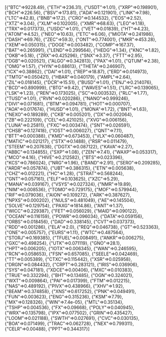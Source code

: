 [{"BTC"=>9228.49}, {"ETH"=>236.31}, {"USDT"=>1.01}, {"XRP"=>0.198901}, {"BCH"=>226.56}, {"BSV"=>173.81}, {"ADA"=>0.121901}, {"LINK"=>7.98}, {"LTC"=>42.8}, {"BNB"=>17.2}, {"CRO"=>0.144532}, {"EOS"=>2.52}, {"XTZ"=>3.04}, {"XLM"=>0.102005}, {"XMR"=>68.63}, {"LEO"=>1.18}, {"TRX"=>0.017373}, {"USDC"=>1.01}, {"VET"=>0.01839}, {"HT"=>4.23}, {"ATOM"=>4.52}, {"NEO"=>10.63}, {"ETC"=>6.06}, {"MIOTA"=>0.241986}, {"DASH"=>69.76}, {"ZEC"=>59.3}, {"ONT"=>0.774001}, {"MKR"=>453.28}, {"XEM"=>0.050315}, {"DOGE"=>0.003482}, {"COMP"=>167.37}, {"BAT"=>0.265991}, {"LEND"=>0.299564}, {"HEDG"=>1.34}, {"KNC"=>1.82}, {"OKB"=>5.18}, {"ZRX"=>0.425296}, {"SNX"=>3.37}, {"FTT"=>2.95}, {"DGB"=>0.020521}, {"ALGO"=>0.342813}, {"PAX"=>1.01}, {"QTUM"=>2.38}, {"OMG"=>1.57}, {"HYN"=>0.68613}, {"THETA"=>0.246907}, {"ICX"=>0.38862}, {"DAI"=>1.01}, {"REP"=>18.87}, {"ERD"=>0.014973}, {"TMTG"=>0.050421}, {"HBAR"=>0.040179}, {"AMPL"=>2.64}, {"ZIL"=>0.018145}, {"DCR"=>15.51}, {"BUSD"=>1.01}, {"ENJ"=>0.214076}, {"BCD"=>0.890999}, {"BTG"=>9.42}, {"WAVES"=>1.51}, {"LRC"=>0.139065}, {"LSK"=>1.23}, {"REN"=>0.173025}, {"SC"=>0.003532}, {"RLC"=>1.77}, {"TUSD"=>1.01}, {"RVN"=>0.020286}, {"NANO"=>0.999246}, {"DIVI"=>0.071681}, {"BTM"=>0.094781}, {"HOT"=>0.000707}, {"AOA"=>0.017674}, {"HUSD"=>1.01}, {"MONA"=>1.72}, {"BNT"=>1.63}, {"NEXO"=>0.189289}, {"CKB"=>0.005201}, {"DX"=>0.002064}, {"ZB"=>0.222109}, {"CEL"=>0.421025}, {"XVG"=>0.006156}, {"LUNA"=>0.25811}, {"FXC"=>0.003474}, {"SNT"=>0.026591}, {"CHSB"=>0.127418}, {"IOST"=>0.006027}, {"QNT"=>7.11}, {"BTT"=>0.000388}, {"KMD"=>0.673453}, {"VLX"=>0.060487}, {"MATIC"=>0.021217}, {"STX"=>0.1488}, {"RSR"=>0.011479}, {"STEEM"=>0.207638}, {"DGTX"=>0.087122}, {"KAVA"=>2.27}, {"ABBC"=>0.134855}, {"SXP"=>1.08}, {"ZEN"=>7.41}, {"WAXP"=>0.053317}, {"MCO"=>4.16}, {"HIVE"=>0.212582}, {"BTS"=>0.023396}, {"KCS"=>0.786024}, {"NRG"=>1.96}, {"BAND"=>2.91}, {"SERO"=>0.209285}, {"ARDR"=>0.057874}, {"UBT"=>0.386315}, {"ETN"=>0.005638}, {"CHZ"=>0.012221}, {"HC"=>1.28}, {"STRAT"=>0.568244}, {"GNT"=>0.057161}, {"ELF"=>0.103625}, {"XZC"=>5.29}, {"MANA"=>0.039167}, {"VSYS"=>0.027324}, {"NMR"=>19.89}, {"NIM"=>0.008536}, {"TOMO"=>0.729175}, {"MOF"=>0.579944}, {"RIF"=>0.079036}, {"AION"=>0.109272}, {"ARK"=>0.387627}, {"NPXS"=>0.000202}, {"NULS"=>0.481049}, {"AE"=>0.145504}, {"SOLVE"=>0.129754}, {"PAXG"=>1814.86}, {"ANT"=>1.37}, {"WICC"=>0.229387}, {"FET"=>0.056029}, {"MAID"=>0.090122}, {"OCEAN"=>0.116159}, {"POWR"=>0.096034}, {"DATA"=>0.059156}, {"ORBS"=>0.018456}, {"DAD"=>0.338145}, {"CVT"=>0.037373}, {"RDD"=>0.001286}, {"ELA"=>2.0}, {"REQ"=>0.046738}, {"GT"=>0.523363}, {"ONE"=>0.005757}, {"EURS"=>1.11}, {"WTC"=>0.487564}, {"STORJ"=>0.169385}, {"TFUEL"=>0.008491}, {"ANKR"=>0.006275}, {"GXC"=>0.498254}, {"UTK"=>0.071119}, {"GNO"=>28.1}, {"HPT"=>0.006205}, {"IOTX"=>0.006345}, {"WAN"=>0.246595}, {"RCN"=>0.058653}, {"FSN"=>0.657085}, {"SEELE"=>0.042469}, {"TT"=>0.005389}, {"CTXC"=>0.115442}, {"XSR"=>0.025958}, {"DRGN"=>0.084432}, {"CRPT"=>0.283121}, {"IRIS"=>0.036906}, {"SYS"=>0.047181}, {"XDCE"=>0.00406}, {"MXC"=>0.010383}, {"TRUE"=>0.332294}, {"BHT"=>0.13485}, {"OGN"=>0.324021}, {"WXT"=>0.009864}, {"PAI"=>0.017399}, {"FTM"=>0.012215}, {"NAS"=>0.489192}, {"PIVX"=>0.438966}, {"XHV"=>1.92}, {"BEAM"=>0.374858}, {"XNS"=>0.617252}, {"PNK"=>0.049491}, {"FUN"=>0.003623}, {"ENG"=>0.315236}, {"KSM"=>7.79}, {"MX"=>0.128326}, {"WIN"=>7.4e-05}, {"MTL"=>0.35134}, {"TSHP"=>0.004536}, {"FX"=>0.09668}, {"POLY"=>0.040945}, {"WRX"=>0.135798}, {"IPX"=>0.077502}, {"GRIN"=>0.435427}, {"LOOM"=>0.021188}, {"SWTH"=>0.027691}, {"CVC"=>0.030135}, {"BOA"=>0.071499}, {"TRAC"=>0.062728}, {"NEX"=>0.799311}, {"CELR"=>0.00488}, {"PPT"=>0.344317}]